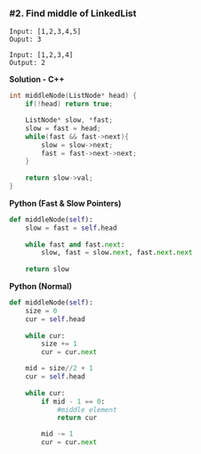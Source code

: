 ### #2. Find middle of LinkedList 

```
Input: [1,2,3,4,5]
Ouput: 3

Input: [1,2,3,4]
Output: 2
```

**Solution - C++**
```cpp
int middleNode(ListNode* head) {
    if(!head) return true;

    ListNode* slow, *fast;
    slow = fast = head;
    while(fast && fast->next){
        slow = slow->next;
        fast = fast->next->next;
    }
    
    return slow->val;
}
```

**Python (Fast & Slow Pointers)**
```python
def middleNode(self):
    slow = fast = self.head
    
    while fast and fast.next:
        slow, fast = slow.next, fast.next.next
    
    return slow
```

**Python (Normal)**
```python
def middleNode(self):
    size = 0
    cur = self.head
    
    while cur:
        size += 1
        cur = cur.next

    mid = size//2 + 1
    cur = self.head
   
    while cur:
        if mid - 1 == 0:
            #middle element
            return cur 

        mid -= 1
        cur = cur.next
```

